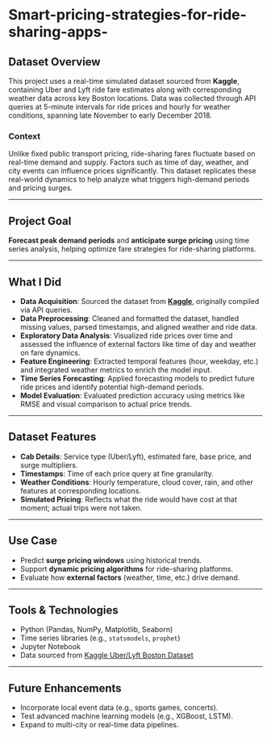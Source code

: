# Smart-pricing-strategies-for-ride-sharing-apps-

## Dataset Overview

This project uses a real-time simulated dataset sourced from **Kaggle**, containing Uber and Lyft ride fare estimates along with corresponding weather data across key Boston locations. Data was collected through API queries at 5-minute intervals for ride prices and hourly for weather conditions, spanning late November to early December 2018.

###  Context
Unlike fixed public transport pricing, ride-sharing fares fluctuate based on real-time demand and supply. Factors such as time of day, weather, and city events can influence prices significantly. This dataset replicates these real-world dynamics to help analyze what triggers high-demand periods and pricing surges.

---

##  Project Goal

**Forecast peak demand periods** and **anticipate surge pricing** using time series analysis, helping optimize fare strategies for ride-sharing platforms.

---

##  What I Did

-  **Data Acquisition**: Sourced the dataset from **[Kaggle](https://www.kaggle.com/datasets/brllrb/uber-and-lyft-dataset-boston-ma)**, originally compiled via API queries.
-  **Data Preprocessing**: Cleaned and formatted the dataset, handled missing values, parsed timestamps, and aligned weather and ride data.
-  **Exploratory Data Analysis**: Visualized ride prices over time and assessed the influence of external factors like time of day and weather on fare dynamics.
-  **Feature Engineering**: Extracted temporal features (hour, weekday, etc.) and integrated weather metrics to enrich the model input.
-  **Time Series Forecasting**: Applied forecasting models to predict future ride prices and identify potential high-demand periods.
-  **Model Evaluation**: Evaluated prediction accuracy using metrics like RMSE and visual comparison to actual price trends.

---

##  Dataset Features
- **Cab Details**: Service type (Uber/Lyft), estimated fare, base price, and surge multipliers.
- **Timestamps**: Time of each price query at fine granularity.
- **Weather Conditions**: Hourly temperature, cloud cover, rain, and other features at corresponding locations.
- **Simulated Pricing**: Reflects what the ride would have cost at that moment; actual trips were not taken.

---

##  Use Case
- Predict **surge pricing windows** using historical trends.
- Support **dynamic pricing algorithms** for ride-sharing platforms.
- Evaluate how **external factors** (weather, time, etc.) drive demand.

---

##  Tools & Technologies
- Python (Pandas, NumPy, Matplotlib, Seaborn)
- Time series libraries (e.g., `statsmodels`, `prophet`)
- Jupyter Notebook
- Data sourced from [Kaggle Uber/Lyft Boston Dataset](https://www.kaggle.com/datasets/brllrb/uber-and-lyft-dataset-boston-ma)

---

##  Future Enhancements
- Incorporate local event data (e.g., sports games, concerts).
- Test advanced machine learning models (e.g., XGBoost, LSTM).
- Expand to multi-city or real-time data pipelines.

